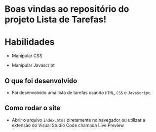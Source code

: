 # Boas vindas ao repositório do projeto Lista de Tarefas!

# Habilidades

- Manipular CSS

- Manipular Javascript

## O que foi desenvolvido

- Foi desenvolvido uma lista de tarefas usando `HTML`, `CSS` e `JavaScript`.

## Como rodar o site

- Abrir o arquivo `index.html` diretamente no navegador ou utilizar a extensão do Visual Studio Code chamada Live Preview